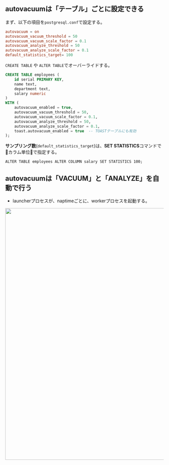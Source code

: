 ## autovacuumは「テーブル」ごとに設定できる
まず、以下の項目を`postgresql.conf`で設定する。
```conf
autovacuum = on
autovacuum_vacuum_threshold = 50
autovacuum_vacuum_scale_factor = 0.1
autovacuum_analyze_threshold = 50
autovacuum_analyze_scale_factor = 0.1
default_statistics_target= 100
```
`CREATE TABLE` や `ALTER TABLE`でオーバーライドする。
```sql
CREATE TABLE employees (
    id serial PRIMARY KEY,
    name text,
    department text,
    salary numeric
)
WITH (
    autovacuum_enabled = true,
    autovacuum_vacuum_threshold = 50,
    autovacuum_vacuum_scale_factor = 0.1,
    autovacuum_analyze_threshold = 50,
    autovacuum_analyze_scale_factor = 0.1,
    toast.autovacuum_enabled = true  -- TOASTテーブルにも有効
);
```
**サンプリング数**(`default_statistics_target`)は、**SET STATISTICS**コマンドで🔴カラム単位🔴で指定する。
```
ALTER TABLE employees ALTER COLUMN salary SET STATISTICS 100;
```


## autovacuumは「VACUUM」と「ANALYZE」を自動で行う
- launcherプロセスが、naptimeごとに、workerプロセスを起動する。

<img width="800px" src="https://github.com/user-attachments/assets/4165ef33-38dd-4cb1-9a8d-bbd3c4eee9a0" />
